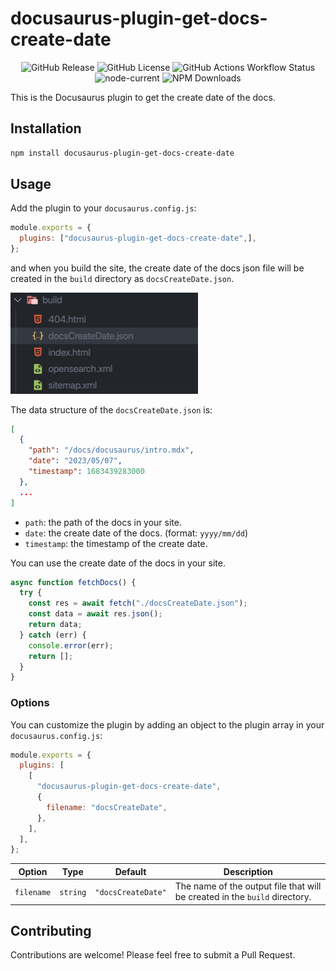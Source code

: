 # docusaurus-plugin-get-docs-create-date

<div align="center">

![GitHub Release](https://img.shields.io/github/v/release/Jim876633/docusaurus-plugin-get-doc-create-date?logo=github)
![GitHub License](https://img.shields.io/github/license/Jim876633/docusaurus-plugin-get-doc-create-date?logo=github)
![GitHub Actions Workflow Status](https://img.shields.io/github/actions/workflow/status/Jim876633/docusaurus-plugin-get-doc-create-date/.github%2Fworkflows%2Frelease.yml?logo=github)
![node-current](https://img.shields.io/node/v/docusaurus-plugin-get-docs-create-date?logo=npm)
![NPM Downloads](https://img.shields.io/npm/dm/docusaurus-plugin-get-docs-create-date?logo=npm)

</div>

This is the Docusaurus plugin to get the create date of the docs.

## Installation

```bash
npm install docusaurus-plugin-get-docs-create-date
```

## Usage

Add the plugin to your `docusaurus.config.js`:

```javascript
module.exports = {
  plugins: ["docusaurus-plugin-get-docs-create-date",],
};
```


and when you build the site, the create date of the docs json file will be created in the `build` directory as `docsCreateDate.json`.

<img src="./docsCreateDate.jpg" width="300"/>

<br/>

The data structure of the `docsCreateDate.json` is:

```json
[
  {
    "path": "/docs/docusaurus/intro.mdx",
    "date": "2023/05/07",
    "timestamp": 1683439283000
  },
  ...
]
```

- `path`: the path of the docs in your site.
- `date`: the create date of the docs. (format: `yyyy/mm/dd`)
- `timestamp`: the timestamp of the create date.

You can use the create date of the docs in your site.

```javascript
async function fetchDocs() {
  try {
    const res = await fetch("./docsCreateDate.json");
    const data = await res.json();
    return data;
  } catch (err) {
    console.error(err);
    return [];
  }
}
```

### Options

You can customize the plugin by adding an object to the plugin array in your `docusaurus.config.js`:

```javascript
module.exports = {
  plugins: [
    [
      "docusaurus-plugin-get-docs-create-date",
      {
        filename: "docsCreateDate",
      },
    ],
  ],
};
```

| Option | Type | Default | Description |
|--------|------|---------|-------------|
| `filename` | `string` | `"docsCreateDate"` | The name of the output file that will be created in the `build` directory. |

## Contributing

Contributions are welcome! Please feel free to submit a Pull Request.
